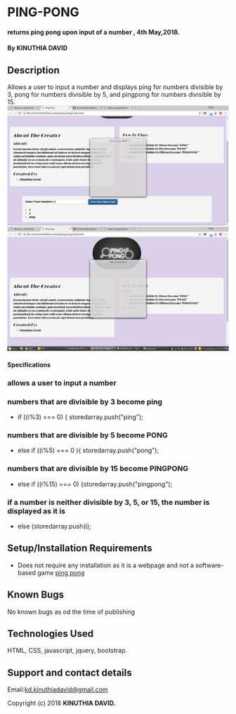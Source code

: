 # PING-PONG
#### returns ping pong upon input of a number , 4th May,2018.
#### By **KINUTHIA DAVID**
## Description
Allows a user to input a number and displays ping for numbers divisible by 3, pong for numbers divisible by 5, and pingpong for numbers divisible by 15.
![Landing page photo](images/screenshot.png)
![Landing page photo](images/screenshotPing.png)

#### Specifications
### allows a user to input a number
### numbers that are divisible by 3 become ping
* if ((i%3) === 0) { storedarray.push("ping");
### numbers that are divisible by 5 become PONG
* else if ((i%5) === 0 ){  storedarray.push("pong");
### numbers that are divisible by 15 become PINGPONG
*  else if ((i%15) === 0) {storedarray.push("pingpong");
### if a number is neither divisible  by 3, 5, or 15, the number is displayed as it is
* else {storedarray.push(i);





## Setup/Installation Requirements
* Does not require any installation as it is a webpage and not a software-based game
[ping pong](https://kd-kinuthiadavid.github.io/ping-pong/)

## Known Bugs
No known bugs as od the time of publishing
## Technologies Used
HTML, CSS, javascript, jquery, bootstrap.
## Support and contact details
Email:kd.kinuthiadavid@gmail.com

Copyright (c) 2018 **KINUTHIA DAVID.**
